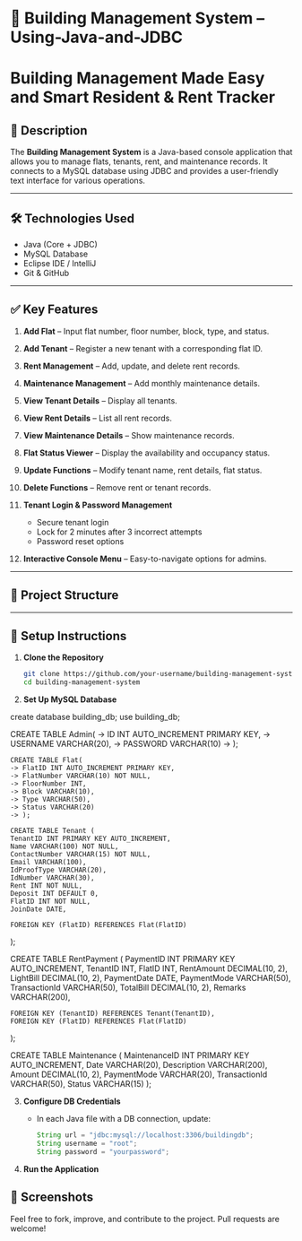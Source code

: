 # 🏢 Building Management System –Using-Java-and-JDBC
# Building Management Made Easy and Smart Resident & Rent Tracker

## 🔷 Description

The **Building Management System** is a Java-based console application that allows you to manage flats, tenants, rent, and maintenance records. It connects to a MySQL database using JDBC and provides a user-friendly text interface for various operations.

---

## 🛠️ Technologies Used

* Java (Core + JDBC)
* MySQL Database
* Eclipse IDE / IntelliJ
* Git & GitHub

---

## ✅ Key Features

1. **Add Flat** – Input flat number, floor number, block, type, and status.
2. **Add Tenant** – Register a new tenant with a corresponding flat ID.
3. **Rent Management** – Add, update, and delete rent records.
4. **Maintenance Management** – Add monthly maintenance details.
5. **View Tenant Details** – Display all tenants.
6. **View Rent Details** – List all rent records.
7. **View Maintenance Details** – Show maintenance records.
8. **Flat Status Viewer** – Display the availability and occupancy status.
9. **Update Functions** – Modify tenant name, rent details, flat status.
10. **Delete Functions** – Remove rent or tenant records.
11. **Tenant Login & Password Management**

    * Secure tenant login
    * Lock for 2 minutes after 3 incorrect attempts
    * Password reset options
12. **Interactive Console Menu** – Easy-to-navigate options for admins.

---

## 📂 Project Structure

---

## 🔑 Setup Instructions

1. **Clone the Repository**

   ```bash
   git clone https://github.com/your-username/building-management-system.git
   cd building-management-system
   ```

2. **Set Up MySQL Database**

 create database building_db;
  use building_db;
  
  CREATE TABLE Admin(
    -> ID INT AUTO_INCREMENT PRIMARY KEY,
    -> USERNAME VARCHAR(20),
    -> PASSWORD VARCHAR(10)
    -> );
	
	CREATE TABLE Flat(
    -> FlatID INT AUTO_INCREMENT PRIMARY KEY,
    -> FlatNumber VARCHAR(10) NOT NULL,
    -> FloorNumber INT,
    -> Block VARCHAR(10),
    -> Type VARCHAR(50),
    -> Status VARCHAR(20)
    -> );
	
	CREATE TABLE Tenant (
    TenantID INT PRIMARY KEY AUTO_INCREMENT,
    Name VARCHAR(100) NOT NULL,
    ContactNumber VARCHAR(15) NOT NULL,
    Email VARCHAR(100),
    IdProofType VARCHAR(20),
    IdNumber VARCHAR(30),
    Rent INT NOT NULL,
    Deposit INT DEFAULT 0,
    FlatID INT NOT NULL,
    JoinDate DATE,
    
    FOREIGN KEY (FlatID) REFERENCES Flat(FlatID)
);

CREATE TABLE RentPayment (
    PaymentID INT PRIMARY KEY AUTO_INCREMENT,
    TenantID INT,
    FlatID INT,
    RentAmount DECIMAL(10, 2),
    LightBill DECIMAL(10, 2),
    PaymentDate DATE,
    PaymentMode VARCHAR(50),
    TransactionId VARCHAR(50),
    TotalBill DECIMAL(10, 2),
    Remarks VARCHAR(200),

    FOREIGN KEY (TenantID) REFERENCES Tenant(TenantID),
    FOREIGN KEY (FlatID) REFERENCES Flat(FlatID)
);

CREATE TABLE Maintenance (
    MaintenanceID INT PRIMARY KEY AUTO_INCREMENT,
    Date VARCHAR(20), 
    Description VARCHAR(200),
    Amount DECIMAL(10, 2),
    PaymentMode VARCHAR(20),
    TransactionId VARCHAR(50),
    Status VARCHAR(15)
);




3. **Configure DB Credentials**

   * In each Java file with a DB connection, update:

     ```java
     String url = "jdbc:mysql://localhost:3306/buildingdb";
     String username = "root";
     String password = "yourpassword";
     ```

4. **Run the Application**


## 📸 Screenshots




Feel free to fork, improve, and contribute to the project. Pull requests are welcome!

